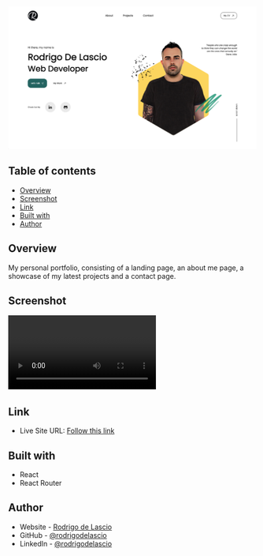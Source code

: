 ![](./src/assets/images/folioLanding.png)

## Table of contents

- [Overview](#overview)
- [Screenshot](#screenshot)
- [Link](#links)
- [Built with](#built-with)
- [Author](#author)

## Overview

My personal portfolio, consisting of a landing page, an about me page, a showcase of my latest projects and a contact page.

## Screenshot

![](./src/assets/images/portfolioShowcase.mp4)

## Link

- Live Site URL: [Follow this link](https://rodrigodelascio.co.uk/)

## Built with

- React
- React Router

## Author

- Website - [Rodrigo de Lascio](https://rodrigodelascio.co.uk/)
- GitHub - [@rodrigodelascio](https://github.com/rodrigodelascio)
- LinkedIn - [@rodrigodelascio](https://www.linkedin.com/in/rodrigo-de-lascio/)
